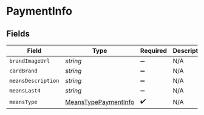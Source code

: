 # PaymentInfo


## Fields

| Field                                                               | Type                                                                | Required                                                            | Description                                                         |
| ------------------------------------------------------------------- | ------------------------------------------------------------------- | ------------------------------------------------------------------- | ------------------------------------------------------------------- |
| `brandImageUrl`                                                     | *string*                                                            | :heavy_minus_sign:                                                  | N/A                                                                 |
| `cardBrand`                                                         | *string*                                                            | :heavy_minus_sign:                                                  | N/A                                                                 |
| `meansDescription`                                                  | *string*                                                            | :heavy_minus_sign:                                                  | N/A                                                                 |
| `meansLast4`                                                        | *string*                                                            | :heavy_minus_sign:                                                  | N/A                                                                 |
| `meansType`                                                         | [MeansTypePaymentInfo](../../models/shared/meanstypepaymentinfo.md) | :heavy_check_mark:                                                  | N/A                                                                 |